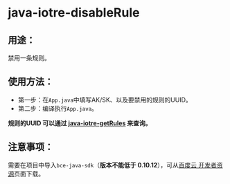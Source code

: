 # java-iotre-disableRule

## 用途：

禁用一条规则。

## 使用方法：

* 第一步：在`App.java`中填写AK/SK、以及要禁用的规则的UUID。
* 第二步：编译执行`App.java`。

**规则的UUID 可以通过 [java-iotre-getRules](../java-iotre-getRules) 来查询。**

## 注意事项：

需要在项目中导入`bce-java-sdk`（**版本不能低于 0.10.12**），可从[百度云 开发者资源](https://cloud.baidu.com/doc/Developer/index.html)页面下载。